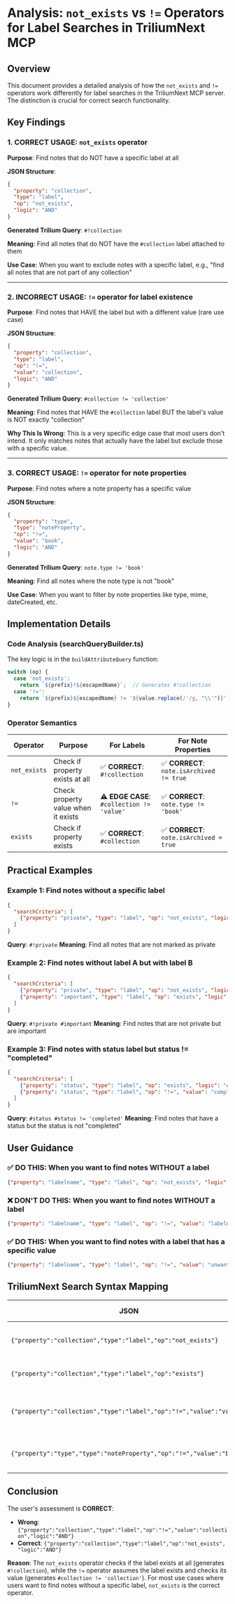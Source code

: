 # Analysis: `not_exists` vs `!=` Operators for Label Searches in TriliumNext MCP

## Overview

This document provides a detailed analysis of how the `not_exists` and `!=` operators work differently for label searches in the TriliumNext MCP server. The distinction is crucial for correct search functionality.

## Key Findings

### 1. **CORRECT USAGE: `not_exists` operator**

**Purpose**: Find notes that do NOT have a specific label at all

**JSON Structure**:
```json
{
  "property": "collection",
  "type": "label",
  "op": "not_exists",
  "logic": "AND"
}
```

**Generated Trilium Query**: `#!collection`

**Meaning**: Find all notes that do NOT have the `#collection` label attached to them

**Use Case**: When you want to exclude notes with a specific label, e.g., "find all notes that are not part of any collection"

---

### 2. **INCORRECT USAGE: `!=` operator for label existence**

**Purpose**: Find notes that HAVE the label but with a different value (rare use case)

**JSON Structure**:
```json
{
  "property": "collection",
  "type": "label",
  "op": "!=",
  "value": "collection",
  "logic": "AND"
}
```

**Generated Trilium Query**: `#collection != 'collection'`

**Meaning**: Find notes that HAVE the `#collection` label BUT the label's value is NOT exactly "collection"

**Why This Is Wrong**: This is a very specific edge case that most users don't intend. It only matches notes that actually have the label but exclude those with a specific value.

---

### 3. **CORRECT USAGE: `!=` operator for note properties**

**Purpose**: Find notes where a note property has a specific value

**JSON Structure**:
```json
{
  "property": "type",
  "type": "noteProperty",
  "op": "!=",
  "value": "book",
  "logic": "AND"
}
```

**Generated Trilium Query**: `note.type != 'book'`

**Meaning**: Find all notes where the note type is not "book"

**Use Case**: When you want to filter by note properties like type, mime, dateCreated, etc.

## Implementation Details

### Code Analysis (searchQueryBuilder.ts)

The key logic is in the `buildAttributeQuery` function:

```typescript
switch (op) {
  case 'not_exists':
    return `${prefix}!${escapedName}`;  // Generates #!collection
  case '!=':
    return `${prefix}${escapedName} != '${value.replace(/'/g, "\\'")}'`;  // Generates #collection != 'collection'
}
```

### Operator Semantics

| Operator | Purpose | For Labels | For Note Properties |
|----------|---------|------------|-------------------|
| `not_exists` | Check if property exists at all | ✅ **CORRECT**: `#!collection` | ✅ **CORRECT**: `note.isArchived != true` |
| `!=` | Check property value when it exists | ⚠️ **EDGE CASE**: `#collection != 'value'` | ✅ **CORRECT**: `note.type != 'book'` |
| `exists` | Check if property exists | ✅ **CORRECT**: `#collection` | ✅ **CORRECT**: `note.isArchived = true` |

## Practical Examples

### Example 1: Find notes without a specific label
```json
{
  "searchCriteria": [
    {"property": "private", "type": "label", "op": "not_exists", "logic": "AND"}
  ]
}
```
**Query**: `#!private`
**Meaning**: Find all notes that are not marked as private

### Example 2: Find notes without label A but with label B
```json
{
  "searchCriteria": [
    {"property": "private", "type": "label", "op": "not_exists", "logic": "AND"},
    {"property": "important", "type": "label", "op": "exists", "logic": "AND"}
  ]
}
```
**Query**: `#!private #important`
**Meaning**: Find notes that are not private but are important

### Example 3: Find notes with status label but status != "completed"
```json
{
  "searchCriteria": [
    {"property": "status", "type": "label", "op": "exists", "logic": "AND"},
    {"property": "status", "type": "label", "op": "!=", "value": "completed", "logic": "AND"}
  ]
}
```
**Query**: `#status #status != 'completed'`
**Meaning**: Find notes that have a status but the status is not "completed"

## User Guidance

### ✅ **DO THIS**: When you want to find notes WITHOUT a label
```json
{"property": "labelname", "type": "label", "op": "not_exists", "logic": "AND"}
```

### ❌ **DON'T DO THIS**: When you want to find notes WITHOUT a label
```json
{"property": "labelname", "type": "label", "op": "!=", "value": "labelname", "logic": "AND"}
```

### ✅ **DO THIS**: When you want to find notes with a label that has a specific value
```json
{"property": "labelname", "type": "label", "op": "!=", "value": "unwanted", "logic": "AND"}
```

## TriliumNext Search Syntax Mapping

| JSON | Trilium Query | Meaning |
|------|---------------|---------|
| `{"property":"collection","type":"label","op":"not_exists"}` | `#!collection` | Notes without #collection label |
| `{"property":"collection","type":"label","op":"exists"}` | `#collection` | Notes with #collection label |
| `{"property":"collection","type":"label","op":"!=","value":"value"}` | `#collection != 'value'` | Notes with #collection label but value != 'value' |
| `{"property":"type","type":"noteProperty","op":"!=","value":"book"}` | `note.type != 'book'` | Notes where type is not book |

## Conclusion

The user's assessment is **CORRECT**:

- **Wrong**: `{"property":"collection","type":"label","op":"!=","value":"collection","logic":"AND"}`
- **Correct**: `{"property":"collection","type":"label","op":"not_exists", "logic":"AND"}`

**Reason**: The `not_exists` operator checks if the label exists at all (generates `#!collection`), while the `!=` operator assumes the label exists and checks its value (generates `#collection != 'collection'`). For most use cases where users want to find notes without a specific label, `not_exists` is the correct operator.